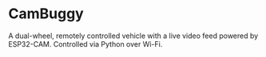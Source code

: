 # CamBuggy
A dual-wheel, remotely controlled vehicle with a live video feed powered by ESP32-CAM. Controlled via Python over Wi-Fi.
